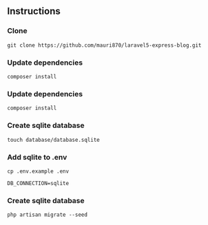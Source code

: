 ## Instructions
### Clone
```
git clone https://github.com/mauri870/laravel5-express-blog.git
```

### Update dependencies
```
composer install
```

### Update dependencies
```
composer install
```

### Create sqlite database
```
touch database/database.sqlite
```

### Add sqlite to .env
```
cp .env.example .env

DB_CONNECTION=sqlite
```

### Create sqlite database
```
php artisan migrate --seed
```
